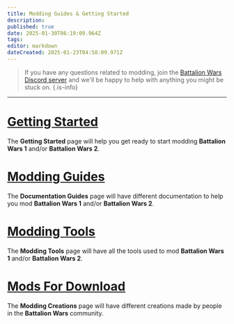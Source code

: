 ```yaml
---
title: Modding Guides & Getting Started
description: 
published: true
date: 2025-01-30T06:19:09.964Z
tags: 
editor: markdown
dateCreated: 2025-01-23T04:58:09.971Z
---
```


> If you have any questions related to modding, join the [Battalion Wars Discord server](https://discord.gg/aPvrTsDARJ)  and we'll be happy to help with anything you might be stuck on.
{.is-info}

---

# [Getting Started](/en/home/Modding-Guides-and-Getting-Started/Getting-Started)

The **Getting Started** page will help you get ready to start modding **Battalion Wars 1** and/or **Battalion Wars 2**.

# [Modding Guides](/en/home/Modding-Guides-and-Getting-Started/Modding-Guides)

The **Documentation Guides** page will have different documentation to help you mod **Battalion Wars 1** and/or **Battalion Wars 2**.

# [Modding Tools](/en/home/Modding-Guides-and-Getting-Started/Modding-Tools)

The **Modding Tools** page will have all the tools used to mod **Battalion Wars 1** and/or **Battalion Wars 2**.

# [Mods For Download](/en/home/Modding-Guides-and-Getting-Started/Mods-for-Download)

The **Modding Creations** page will have different creations made by people in the **Battalion Wars** community.

















